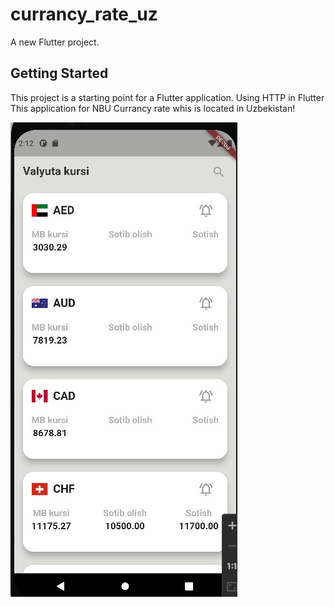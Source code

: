 # currancy_rate_uz

A new Flutter project.

## Getting Started

This project is a starting point for a Flutter application.
 Using HTTP in Flutter 
 This application for NBU Currancy rate whis is located in Uzbekistan!

![](assets/screens/screen1.jpg)